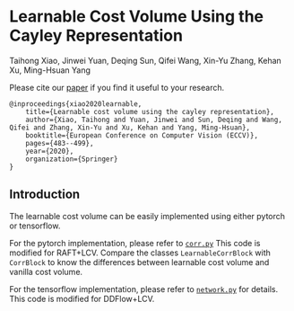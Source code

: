 # Learnable Cost Volume Using the Cayley Representation

Taihong Xiao, Jinwei Yuan, Deqing Sun, Qifei Wang, Xin-Yu Zhang, Kehan Xu, Ming-Hsuan Yang

Please cite our [paper](https://arxiv.org/abs/2007.11431) if you find it useful to your research.
```
@inproceedings{xiao2020learnable,
    title={Learnable cost volume using the cayley representation},
    author={Xiao, Taihong and Yuan, Jinwei and Sun, Deqing and Wang, Qifei and Zhang, Xin-Yu and Xu, Kehan and Yang, Ming-Hsuan},
    booktitle={European Conference on Computer Vision (ECCV)},
    pages={483--499},
    year={2020},
    organization={Springer}
}
```


## Introduction

The learnable cost volume can be easily implemented using either pytorch or tensorflow.

For the pytorch implementation, please refer to [`corr.py`](https://github.com/Prinsphield/LCV/blob/master/corr.py)
This code is modified for RAFT+LCV.
Compare the classes `LearnableCorrBlock` with `CorrBlock` to know the differences between learnable cost volume and vanilla cost volume.

For the tensorflow implementation, please refer to [`network.py`](https://github.com/Prinsphield/LCV/blob/master/network.py#L122-L162) for details.
This code is modified for DDFlow+LCV.


